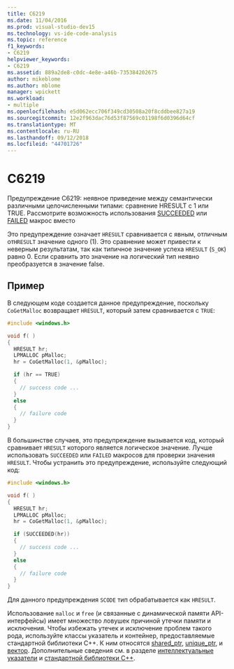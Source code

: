 ```yaml
---
title: C6219
ms.date: 11/04/2016
ms.prod: visual-studio-dev15
ms.technology: vs-ide-code-analysis
ms.topic: reference
f1_keywords:
- C6219
helpviewer_keywords:
- C6219
ms.assetid: 889a2de8-c0dc-4e8e-a46b-735384202675
author: mikeblome
ms.author: mblome
manager: wpickett
ms.workload:
- multiple
ms.openlocfilehash: e5d062ecc706f349cd30508a20f8cddbee827a19
ms.sourcegitcommit: 12e2f963dac76d53f87569c01198f6d0396d64cf
ms.translationtype: MT
ms.contentlocale: ru-RU
ms.lasthandoff: 09/12/2018
ms.locfileid: "44701726"
---
```

# <a name="c6219"></a>C6219

Предупреждение C6219: неявное приведение между семантически различными целочисленными типами: сравнение HRESULT с 1 или TRUE. Рассмотрите возможность использования [SUCCEEDED](/windows/desktop/api/winerror/nf-winerror-succeeded) или [FAILED](/windows/desktop/api/winerror/nf-winerror-failed) макрос вместо

Это предупреждение означает `HRESULT` сравнивается с явным, отличным от`HRESULT` значение одного (1). Это сравнение может привести к неверным результатам, так как типичное значение успеха `HRESULT` (`S_OK`) равно 0. Если сравнить это значение на логический тип неявно преобразуется в значение false.

## <a name="example"></a>Пример

В следующем коде создается данное предупреждение, поскольку `CoGetMalloc` возвращает `HRESULT`, который затем сравнивается с `TRUE`:

```cpp
#include <windows.h>

void f( )
{
  HRESULT hr;
  LPMALLOC pMalloc;
  hr = CoGetMalloc(1, &pMalloc);

  if (hr == TRUE)
  {
    // success code ...
  }
  else
  {
    // failure code
  }
}
```

В большинстве случаев, это предупреждение вызывается код, который сравнивает `HRESULT` которого является логическое значение. Лучше использовать `SUCCEEDED` или `FAILED` макросов для проверки значения `HRESULT`. Чтобы устранить это предупреждение, используйте следующий код:

```cpp
#include <windows.h>

void f( )
{
  HRESULT hr;
  LPMALLOC pMalloc;
  hr = CoGetMalloc(1, &pMalloc);

  if (SUCCEEDED(hr))
  {
    // success code ...
  }
  else
  {
    // failure code
  }
}
```

Для данного предупреждения `SCODE` тип обрабатывается как `HRESULT`.

Использование `malloc` и `free` (и связанные с динамической памяти API-интерфейсы) имеет множество ловушек причиной утечки памяти и исключения. Чтобы избежать утечек и исключение проблем такого рода, используйте классы указатель и контейнер, предоставляемые стандартной библиотеки C++. К ним относятся [shared_ptr](/cpp/standard-library/shared-ptr-class), [unique_ptr](/cpp/standard-library/unique-ptr-class), и [вектор](/cpp/standard-library/vector). Дополнительные сведения см. в разделе [интеллектуальные указатели](/cpp/cpp/smart-pointers-modern-cpp) и [стандартной библиотеки C++](/cpp/standard-library/cpp-standard-library-reference).